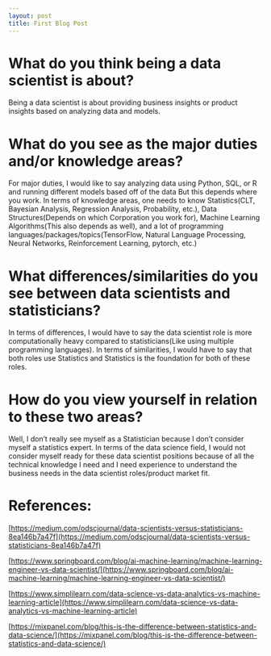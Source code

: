 ```yaml
---
layout: post
title: First Blog Post
---
```


# What do you think being a data scientist is about?

Being a data scientist is about providing business insights or product insights based on analyzing data and models.

# What do you see as the major duties and/or knowledge areas?

For major duties, I would like to say analyzing data using Python, SQL, or R and running different models based off of the data But this depends where you work. In terms of knowledge areas, one needs to know Statistics(CLT, Bayesian Analysis, Regression Analysis, Probability, etc.), Data Structures(Depends on which Corporation you work for), Machine Learning Algorithms(This also depends as well), and a lot of programming languages/packages/topics(TensorFlow, Natural Language Processing, Neural Networks, Reinforcement Learning, pytorch, etc.)

# What differences/similarities do you see between data scientists and statisticians?

In terms of differences, I would have to say the data scientist role is more computationally heavy compared to statisticians(Like using multiple programming languages). In terms of similarities, I would have to say that both roles use Statistics and Statistics is the foundation for both of these roles.

# How do you view yourself in relation to these two areas?

Well, I don’t really see myself as a Statistician because I don’t consider myself a statistics expert. In terms of the data science field, I would not consider myself ready for these data scientist positions because of all the technical knowledge I need and I need experience to understand the business needs in the data scientist roles/product market fit.

# References:

[https://medium.com/odscjournal/data-scientists-versus-statisticians-8ea146b7a47f](https://medium.com/odscjournal/data-scientists-versus-statisticians-8ea146b7a47f)

[https://www.springboard.com/blog/ai-machine-learning/machine-learning-engineer-vs-data-scientist/](https://www.springboard.com/blog/ai-machine-learning/machine-learning-engineer-vs-data-scientist/)

[https://www.simplilearn.com/data-science-vs-data-analytics-vs-machine-learning-article](https://www.simplilearn.com/data-science-vs-data-analytics-vs-machine-learning-article)

[https://mixpanel.com/blog/this-is-the-difference-between-statistics-and-data-science/](https://mixpanel.com/blog/this-is-the-difference-between-statistics-and-data-science/)

